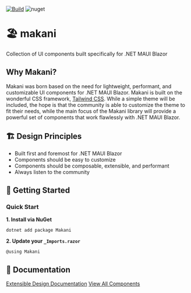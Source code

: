 [![Build](https://github.com/getspacetime/makani/actions/workflows/build.yml/badge.svg)](https://github.com/getspacetime/makani/actions/workflows/build.yml)
![nuget](https://img.shields.io/nuget/v/https://img.shields.io/nuget/v/https://www.nuget.org/packages/Makani/)

# 🏖️ makani
Collection of UI components built specifically for .NET MAUI Blazor

## Why Makani?
Makani was born based on the need for lightweight, performant, and customizable UI components for .NET MAUI Blazor. Makani is built on the wonderful CSS framework, [Tailwind CSS](https://tailwindcss.com/). While a simple theme will be included, the hope is that the community is able to customize the theme to fit their needs, while the main focus of the Makani library will provide a powerful set of components that work flawlessly with .NET MAUI Blazor.

## 🏗️ Design Principles
- Built first and foremost for .NET MAUI Blazor
- Components should be easy to customize
- Components should be composable, extensible, and performant
- Always listen to the community


## 🚀 Getting Started

### Quick Start

**1. Install via NuGet**

```
dotnet add package Makani
```

**2. Update your `_Imports.razor`**

```razor
@using Makani
```

## 📖 Documentation

[Extensible Design Documentation](https://github.com/getspacetime/makani/wiki/Extensible-Design)
[View All Components](https://github.com/getspacetime/makani/wiki/Makani-UI-Components)
